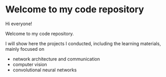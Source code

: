 # Welcome to my code repository

Hi everyone!

Welcome to my code repository.

I will show here the projects I conducted, including the learning materials, mainly focused on

- network architecture and communication
- computer vision
- convolutional neural networks
